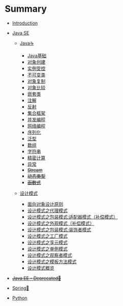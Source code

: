 # Summary

* [Introduction](README.md)


* [Java SE](_drafts/JavaSE/README.md)

  * [Java☕](_drafts/JavaSE/Java/README.md)

    * [Java基础](_drafts/JavaSE/Java/JavaFundamental.md)
    * [对象创建](_drafts/JavaSE/Java/ObjectCreation.md)
    * [实例受控](_drafts/JavaSE/Java/InstanceControlledClass.md)
    * [不可变类](_drafts/JavaSE/Java/ImmutableClass.md)
    * [对象复制](_drafts/JavaSE/Java/ObjectCopy.md)
    * [对象比较](_drafts/JavaSE/Java/ObjectComparison.md)
    * [嵌套类](_drafts/JavaSE/Java/NestedClass.md)
    * [注解](_drafts/JavaSE/Java/Annotation.md)
    * [反射](_drafts/JavaSE/Java/Reflection.md)
    * [集合框架](_drafts/JavaSE/Java/Collection.md)
    * [并发编程](_drafts/JavaSE/Java/Concurrency.md)
    * [网络编程](_drafts/JavaSE/Java/NWP.md)
    * [序列化](_drafts/JavaSE/Java/Serialization.md)
    * [泛型](_drafts/JavaSE/Java/Generics.md)
    * [数组](_drafts/JavaSE/Java/Array.md)
    * [字符串](_drafts/JavaSE/Java/String.md)
    * [精密计算](_drafts/JavaSE/Java/PreciseCalculation.md)
    * [异常](_drafts/JavaSE/Java/Exception.md)
    * ~~[Stream](_drafts/JavaSE/Java/Stream.md)~~
    * ~~[动态类型](_drafts/JavaSE/Java/DynamicallyTyped.md)~~
    * ~~[函数式](_drafts/JavaSE/Java/Functional.md)~~

  * [设计模式](_drafts/JavaSE/DesignPattern/README.md)

    * [面向对象设计原则](_drafts/JavaSE/DesignPattern/ObjectOrientedDesignPrinciples.md)
    * [设计模式之代理模式](_drafts/JavaSE/DesignPattern/TheProxyPattern.md)
    * [设计模式之包装模式:适配器模式（补偿模式）](_drafts/JavaSE/DesignPattern/TheAdapterPattern.md)
    * [设计模式之外观模式（补偿模式）](_drafts/JavaSE/DesignPattern/TheFacadePattern.md)
    * [设计模式之包装模式:装饰者模式](_drafts/JavaSE/DesignPattern/TheDecoratorPattern.md)
    * [设计模式之工厂模式](_drafts/JavaSE/DesignPattern/TheFactoryPattern.md)
    * [设计模式之享元模式](_drafts/JavaSE/DesignPattern/TheFlyweightPattern.md)
    * [设计模式之单例模式](_drafts/JavaSE/DesignPattern/TheSingletonPattern.md)
    * [设计模式之观察者模式](_drafts/JavaSE/DesignPattern/TheObserverPattern.md)
    * [设计模式之模板方法模式](_drafts/JavaSE/DesignPattern/TheTemplateMethodPattern.md)
    * [设计模式概览](_drafts/JavaSE/DesignPattern/DesignPatternsOverview.md)

* ~~[Java EE - Deprecated🚫](_drafts/JavaEE/README.md)~~

* [Spring🌿](_drafts/Spring/README.md)


* [Python](_drafts/Python/README.md)
